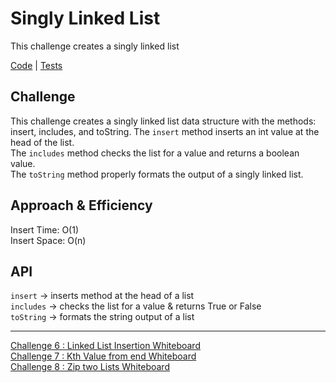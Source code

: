 # Singly Linked List
This challenge creates a singly linked list

[Code](LinkedList.java) | [Tests](../../../../../../challenge401/src/test/java/datastructures/LinkedListTest.java)

## Challenge
This challenge creates a singly linked list data structure with the methods: insert, includes, and toString.
The `insert` method inserts an int value at the head of the list. <br>
The `includes` method checks the list for a value and returns a boolean value. <br>
The `toString` method properly formats the output of a singly linked list.

## Approach & Efficiency
Insert Time: O(1) <br>
Insert Space: O(n)<br>

## API
`insert` -> inserts method at the head of a list <br>
`includes` -> checks the list for a value & returns True or False <br>
`toString` -> formats the string output of a list <br>

--------------------------

[Challenge 6 : Linked List Insertion Whiteboard](../../../resources/READMEs/README-insertions.md)<br>
[Challenge 7 : Kth Value from end Whiteboard](../../../resources/READMEs/README-nthFromEnd.md)<br>
[Challenge 8 : Zip two Lists Whiteboard](../../../resources/READMEs/README-interleave.md)<br>